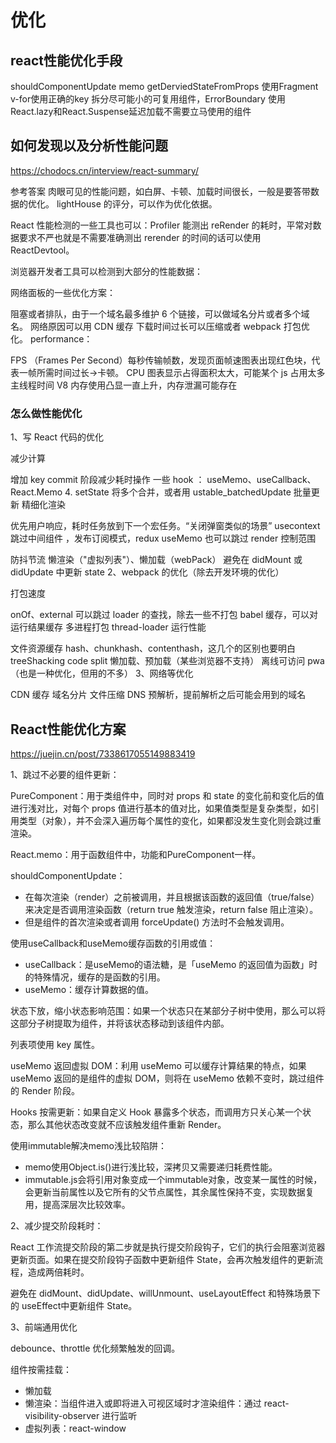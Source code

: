# 优化


## react性能优化手段

shouldComponentUpdate
memo
getDerviedStateFromProps
使用Fragment
v-for使用正确的key
拆分尽可能小的可复用组件，ErrorBoundary
使用React.lazy和React.Suspense延迟加载不需要立马使用的组件


## 如何发现以及分析性能问题
https://chodocs.cn/interview/react-summary/

参考答案
肉眼可见的性能问题，如白屏、卡顿、加载时间很长，一般是要答带数据的优化。
lightHouse 的评分，可以作为优化依据。

React 性能检测的一些工具也可以：Profiler 能测出 reRender 的耗时，平常对数据要求不严也就是不需要准确测出 rerender 的时间的话可以使用 ReactDevtool。

浏览器开发者工具可以检测到大部分的性能数据：

网络面板的一些优化方案：

阻塞或者排队，由于一个域名最多维护 6 个链接，可以做域名分片或者多个域名。
网络原因可以用 CDN 缓存
下载时间过长可以压缩或者 webpack 打包优化。
performance：

FPS （Frames Per Second）每秒传输帧数，发现页面帧速图表出现红色块，代表一帧所需时间过长->卡顿。
CPU 图表显示占得面积太大，可能某个 js 占用太多主线程时间
V8 内存使用凸显一直上升，内存泄漏可能存在

### 怎么做性能优化

1、写 React 代码的优化

减少计算

增加 key
commit 阶段减少耗时操作
一些 hook ： useMemo、useCallback、React.Memo 4. setState 将多个合并，或者用 ustable_batchedUpdate 批量更新
精细化渲染

优先用户响应，耗时任务放到下一个宏任务。“关闭弹窗类似的场景”
usecontext 跳过中间组件 ，发布订阅模式，redux
useMemo 也可以跳过 render
控制范围

防抖节流
懒渲染（"虚拟列表"）、懒加载（webPack）
避免在 didMount 或 didUpdate 中更新 state
2、webpack 的优化（除去开发环境的优化）

打包速度

onOf、external 可以跳过 loader 的查找，除去一些不打包
babel 缓存，可以对运行结果缓存
多进程打包 thread-loader
运行性能

文件资源缓存 hash、chunkhash、contenthash，这几个的区别也要明白
treeShacking
code split
懒加载、预加载（某些浏览器不支持）
离线可访问 pwa （也是一种优化，但用的不多）
3、网络等优化

CDN 缓存
域名分片
文件压缩
DNS 预解析，提前解析之后可能会用到的域名

## React性能优化方案

https://juejin.cn/post/7338617055149883419

1、跳过不必要的组件更新：

PureComponent：用于类组件中，同时对 props 和 state 的变化前和变化后的值进行浅对比，对每个 props 值进行基本的值对比，如果值类型是复杂类型，如引用类型（对象），并不会深入遍历每个属性的变化，如果都没发生变化则会跳过重渲染。

React.memo：用于函数组件中，功能和PureComponent一样。

shouldComponentUpdate：
- 在每次渲染（render）之前被调用，并且根据该函数的返回值（true/false）来决定是否调用渲染函数（return true 触发渲染，return false 阻止渲染）。
- 但是组件的首次渲染或者调用 forceUpdate() 方法时不会触发调用。

使用useCallback和useMemo缓存函数的引用或值：
- useCallback：是useMemo的语法糖，是「useMemo 的返回值为函数」时的特殊情况，缓存的是函数的引用。
- useMemo：缓存计算数据的值。

状态下放，缩小状态影响范围：如果一个状态只在某部分子树中使用，那么可以将这部分子树提取为组件，并将该状态移动到该组件内部。

列表项使用 key 属性。

useMemo 返回虚拟 DOM：利用 useMemo 可以缓存计算结果的特点，如果 useMemo 返回的是组件的虚拟 DOM，则将在 useMemo 依赖不变时，跳过组件的 Render 阶段。

Hooks 按需更新：如果自定义 Hook 暴露多个状态，而调用方只关心某一个状态，那么其他状态改变就不应该触发组件重新 Render。

使用immutable解决memo浅比较陷阱：
- memo使用Object.is()进行浅比较，深拷贝又需要递归耗费性能。
- immutable.js会将引用对象变成一个immutable对象，改变某一属性的时候，会更新当前属性以及它所有的父节点属性，其余属性保持不变，实现数据复用，提高深层次比较效率。

2、减少提交阶段耗时：

React 工作流提交阶段的第二步就是执行提交阶段钩子，它们的执行会阻塞浏览器更新页面。如果在提交阶段钩子函数中更新组件 State，会再次触发组件的更新流程，造成两倍耗时。

避免在 didMount、didUpdate、willUnmount、useLayoutEffect 和特殊场景下的 useEffect中更新组件 State。

3、前端通用优化

debounce、throttle 优化频繁触发的回调。

组件按需挂载：
- 懒加载
- 懒渲染：当组件进入或即将进入可视区域时才渲染组件：通过 react-visibility-observer 进行监听
- 虚拟列表：react-window